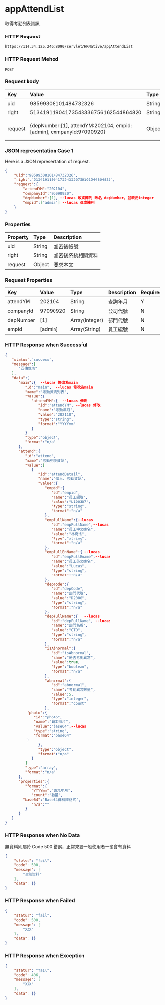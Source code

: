 # appAttendList
取得考勤列表資訊

### HTTP Request
```
https://114.34.125.246:8090/servlet/HRNative/appAttendList
```

### HTTP Request Mehod
```
POST
```

### Request body
| Key | Value | Type | Description |
|:----------|:-------------|:-----|:------------|
| uid | 98599308101484732326 | String | 需透過appLogin取得
| right | 51341911904173543336756162544864820 | String | 需透過appLogin取得 |
| request | {depNumber:[1], attendYM:202104, empid:[admin], companyId:97090920} | Object | 查詢條件(depNumber/companyId/empid至少選一輸入)

### JSON representation Case 1
Here is a JSON representation of request.
```json
{
    "uid":"98599308101484732326",
    "right":"51341911904173543336756162544864820",
    "request":{
        "attendYM":"202104", 
        "companyId":"97090920",
        "depNumber":[1], --lucas 改成陣列 改名 depNumber，並改用integer
        "empid":["admin"] --lucas 改成陣列
    }
}
```

### Properties
| Property | Type | Description |
|:---------|:-----|:------------|
| uid   | String | 加密後帳號 |
| right | String | 加密後系統相關資料 |
| request | Object | 要求本文 |

### Request Properties
| Key | Value | Type | Description | Required | Format |
|:----------|:-------------|:-----|:------------|:------------|:------------|
| attendYM | 202104 | String | 查詢年月 | Y | AC(YYYYmm) |
| companyId | 97090920 | String | 公司代號 | N | n/a |
| depNumber | [1] | Array(Integer) | 部門代號 | N | n/a |
| empid | [admin] | Array(String) | 員工編號 | N | n/a |

### HTTP Response when Successful
```json
{
   "status":"success",
   "message":[
      "回傳成功"
   ],
   "data":{
      "main":{  --lucas 修改為main
         "id":"main",  --lucas 修改為main
         "name":"考勤資訊列表",
         "value":{
            "attendYM":{  --lucas 修改
               "id":"attendYM", --lucas 修改
               "name":"考勤年月",
               "value":"202110",
               "type":"string",
               "format":"YYYYmm"
            }
         },
         "type":"object",
         "format":"n/a"
      },
      "attend":{
         "id":"attend",
         "name":"考勤列表資訊",
         "value":[
            {
               "id":"attendDetail",
               "name":"個人、考勤資訊",
               "value":{
                  "empid":{
                     "id":"empid",
                     "name":"員工編號",
                     "value":"L100387",
                     "type":"string",
                     "format":"n/a"
                  },
                  "empFullName":{--lucas
                     "id":"empFullName",--lucas
                     "name":"員工中文姓名",
                     "value":"林奇杰",
                     "type":"string",
                     "format":"n/a"
                  },
                  "empFullEnName":{ --lucas
                     "id":"empFullEname",--lucas
                     "name":"員工英文姓名",
                     "value":"Lucas",
                     "type":"string",
                     "format":"n/a"
                  },
                  "depCode":{
                     "id":"depCode",
                     "name":"部門代號",
                     "value":"D2000",
                     "type":"string",
                     "format":"n/a"
                  },
                  "depFullName":{	--lucas
                     "id":"depFullName", --lucas
                     "name":"部門名稱",
                     "value":"CTO",
                     "type":"string",
                     "format":"n/a"
                  },
                  "isAbnormal":{
                     "id":"isAbnormal",
                     "name":"是否考勤異常",
                     "value":true,
                     "type":"boolean",
                     "format":"n/a"
                  },
                  "abnormal":{
                     "id":"abnormal",
                     "name":"考勤異常數量",
                     "value":5,
                     "type":"integer",
                     "format":"count"
                  },
		  "photo":{
		     "id":"photo",
		     "name":"員工照片",
		     "value":"base64",--lucas
		     "type":"string",
		     "format":"base64"
		  }
               },
               "type":"object",
               "format":"n/a"
            }
         ],
         "type":"array",
         "format":"n/a"
      },
      "properties":{
         "format":{
            "YYYYmm":"西元年月",
            "count":"數量",
	    "base64":"Base64資料庫格式",
            "n/a":""
         }
      }
   }
}
```

### HTTP Response when No Data
無資料則屬於 Code 500 錯誤，正常來說一般使用者一定會有資料
```json
{
    "status": "fail",
    "code": 500,
    "message": [
        "查無資料"
    ],
    "data": {}
}
```

### HTTP Response when Failed
```json
{
    "status": "fail",
    "code": 500,
    "message": [
        "XXX"
    ],
    "data": {}
}
```

### HTTP Response when Exception
```json
{
    "status": "fail",
    "code": 406,
    "message": [
        "XXX"
    ],
    "data": {}
}
```
